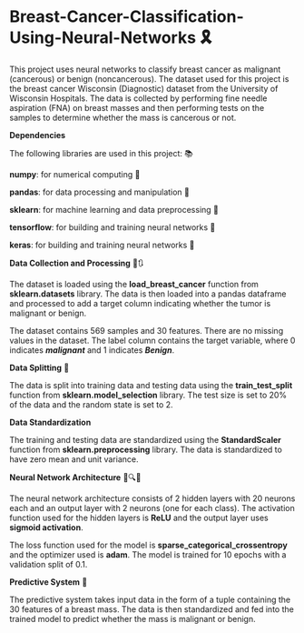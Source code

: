 # Breast-Cancer-Classification-Using-Neural-Networks 🎗️
This project uses neural networks to classify breast cancer as malignant (cancerous) or benign (noncancerous). The dataset used for this project is the breast cancer Wisconsin (Diagnostic) dataset from the University of Wisconsin Hospitals. The data is collected by performing fine needle aspiration (FNA) on breast masses and then performing tests on the samples to determine whether the mass is cancerous or not.

**Dependencies**

The following libraries are used in this project: 📚

**numpy**: for numerical computing 🧮

**pandas**: for data processing and manipulation 🐼

**sklearn**: for machine learning and data preprocessing 📝

**tensorflow**: for building and training neural networks 🧠

**keras**: for building and training neural networks 🧠

**Data Collection and Processing** 📄🔃

The dataset is loaded using the **load_breast_cancer** function from **sklearn.datasets** library. The data is then loaded into a pandas dataframe and processed to add a target column indicating whether the tumor is malignant or benign.

The dataset contains 569 samples and 30 features. There are no missing values in the dataset. The label column contains the target variable, where 0 indicates ***malignant*** and 1 indicates ***Benign***.

**Data Splitting** 📑

The data is split into training data and testing data using the **train_test_split** function from **sklearn.model_selection** library. The test size is set to 20% of the data and the random state is set to 2.

**Data Standardization** 

The training and testing data are standardized using the **StandardScaler** function from **sklearn.preprocessing** library. The data is standardized to have zero mean and unit variance.

**Neural Network Architecture** 🧠🔍🔨

The neural network architecture consists of 2 hidden layers with 20 neurons each and an output layer with 2 neurons (one for each class). The activation function used for the hidden layers is **ReLU** and the output layer uses **sigmoid activation**.

The loss function used for the model is **sparse_categorical_crossentropy** and the optimizer used is **adam**. The model is trained for 10 epochs with a validation split of 0.1.

**Predictive System** 🔮

The predictive system takes input data in the form of a tuple containing the 30 features of a breast mass. The data is then standardized and fed into the trained model to predict whether the mass is malignant or benign.

